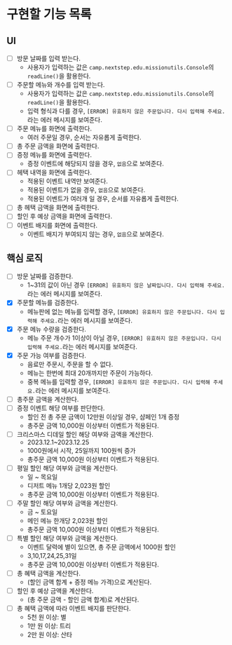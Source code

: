 # 구현할 기능 목록
## UI
* [ ] 방문 날짜를 입력 받는다.
  * 사용자가 입력하는 값은 `camp.nextstep.edu.missionutils.Console`의 `readLine()`을 활용한다.
* [ ] 주문할 메뉴와 개수를 입력 받는다.
  * 사용자가 입력하는 값은 `camp.nextstep.edu.missionutils.Console`의 `readLine()`을 활용한다.
  * 입력 형식과 다를 경우, `[ERROR] 유효하지 않은 주문입니다. 다시 입력해 주세요.`라는 에러 메시지를 보여준다.
* [ ] 주문 메뉴를 화면에 출력한다.
  * 여러 주문일 경우, 순서는 자유롭게 출력한다.
* [ ] 총 주문 금액을 화면에 출력한다.
* [ ] 증정 메뉴를 화면에 출력한다.
  * 증정 이벤트에 해당되지 않을 경우, `없음`으로 보여준다.
* [ ] 헤택 내역을 화면에 출력한다.
  * 적용된 이벤트 내역만 보여준다.
  * 적용된 이벤트가 없을 경우, `없음`으로 보여준다.
  * 적용된 이벤트가 여러개 일 경우, 순서를 자유롭게 출력한다.
* [ ] 총 헤택 금액을 화면에 출력한다.
* [ ] 할인 후 예상 금액을 화면에 출력한다.
* [ ] 이벤트 배지를 화면에 출력한다.
  * 이벤트 배지가 부여되지 않는 경우, `없음`으로 보여준다.

## 핵심 로직
* [ ] 방문 날짜를 검증한다.
  * 1~31의 값이 아닌 경우 `[ERROR] 유효하지 않은 날짜입니다. 다시 입력해 주세요.`라는 에러 메시지를 보여준다.
* [x] 주문할 메뉴를 검증한다.
  * 메뉴판에 없는 메뉴를 입력할 경우, `[ERROR] 유효하지 않은 주문입니다. 다시 입력해 주세요.`라는 에러 메시지를 보여준다.
* [x] 주문 메뉴 수량을 검증한다.
  * 메뉴 주문 개수가 1이상이 아닐 경우, `[ERROR] 유효하지 않은 주문입니다. 다시 입력해 주세요.`라는 에러 메시지를 보여준다.
* [x] 주문 가능 여부를 검증한다.
  * 음료만 주문시, 주문을 할 수 없다.
  * 메뉴는 한번에 최대 20개까지만 주문이 가능하다.
  * 중복 메뉴를 입력할 경우, `[ERROR] 유효하지 않은 주문입니다. 다시 입력해 주세요.`라는 에러 메시지를 보여준다.
* [ ] 총주문 금액을 계산한다.
* [ ] 증정 이벤트 해당 여부를 판단한다.
  * 할인 전 총 주문 금액이 12만원 이상일 경우, 샴페인 1개 증정
  * 총주문 금액 10,000원 이상부터 이벤트가 적용된다.
* [ ] 크리스마스 디데일 할인 해당 여부와 금액을 계산한다.
  * 2023.12.1~2023.12.25
  * 1000원에서 시작, 25일까지 100원씩 증가
  * 총주문 금액 10,000원 이상부터 이벤트가 적용된다.
* [ ] 평일 할인 해당 여부와 금액을 계산한다.
  * 일 ~ 목요일
  * 디저트 메뉴 1개당 2,023원 할인
  * 총주문 금액 10,000원 이상부터 이벤트가 적용된다.
* [ ] 주말 할인 해당 여부와 금액을 계산한다.
  * 금 ~ 토요일
  * 메인 메뉴 한개당 2,023원 할인
  * 총주문 금액 10,000원 이상부터 이벤트가 적용된다.
* [ ] 특별 할인 해당 여부와 금액을 계산한다.
  * 이벤트 달력에 별이 있으면, 총 주문 금액에서 1000원 할인
  * 3,10,17,24,25,31일
  * 총주문 금액 10,000원 이상부터 이벤트가 적용된다.
* [ ] 총 혜택 금액을 계산한다.
  * (할인 금액 합계 + 증정 메뉴 가격)으로 계산된다.
* [ ] 할인 후 예상 금액을 계산한다.
  * (총 주문 금액 - 할인 금액 합계)로 계산된다.
* [ ] 총 혜택 금액에 따라 이벤트 배지를 판단한다.
  * 5천 원 이상: 별
  * 1만 원 이상: 트리
  * 2만 원 이상: 산타
